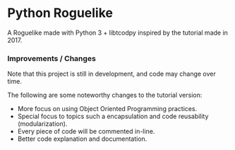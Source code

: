# Python Roguelike
A Roguelike made with Python 3 + libtcodpy inspired by the tutorial made in 2017.

### Improvements / Changes
Note that this project is still in development, and code may change over time.

The following are some noteworthy changes to the tutorial version:

* More focus on using Object Oriented Programming practices.
* Special focus to topics such a encapsulation and code reusability (modularization).
* Every piece of code will be commented in-line.
* Better code explanation and documentation.
